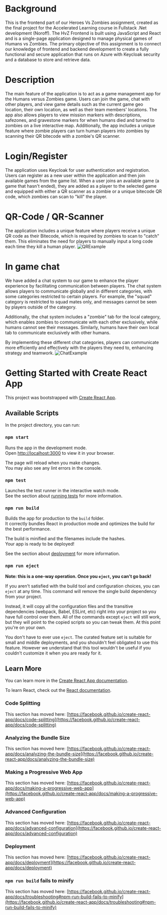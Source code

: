 # Background
This is the frontend part of our Heroes Vs Zombies assignment, created as the final project for the Accelerated Learning course in Fullstack .Net development (Noroff). The HvZ Frontend is built using JavaScript and React and is a single-page application designed to manage physical games of Humans vs Zombies. The primary objective of this assignment is to connect our knowledge of frontend and backend development to create a fully functional and secure application that runs on Azure with Keycloak security and a database to store and retrieve data.

# Description
The main feature of the application is to act as a game management app for the Humans versus Zombies game. Users can join the game, chat with other players, and view game details such as the current game geo location, their own location, as well as their team members' locations. The app also allows players to view mission markers with descriptions, safezones, and gravestone markers for when humans died and turned to zombies on a live interactive map. Additionally, the app includes a unique feature where zombie players can turn human players into zombies by scanning their QR bitecode with a zombie's QR scanner.

# Login/Register
The application uses Keycloak for user authentication and registration. Users can register as a new user within the application and then join available games from the game list. When a user joins an available game (a game that hasn't ended), they are added as a player to the selected game and equipped with either a QR scanner as a zombie or a unique bitecode QR code, which zombies can scan to "kill" the player.

# QR-Code / QR-Scanner
The application includes a unique feature where players receive a unique QR code as their Bitecode, which is required by zombies to scan to "catch" them. This eliminates the need for players to manually input a long code each time they kill a human player.
![QRExample](https://user-images.githubusercontent.com/44801529/229130043-53129ad6-9e70-4ecf-bdb0-8040baa4ebe0.png)


# In game chat
We have added a chat system to our game to enhance the player experience by facilitating communication between players. The chat system allows players to communicate globally and in different categories, with some categories restricted to certain players. For example, the "squad" category is restricted to squad mates only, and messages cannot be seen by players outside of the category.

Additionally, the chat system includes a "zombie" tab for the local category, which enables zombies to communicate with each other exclusively, while humans cannot see their messages. Similarly, humans have their own local tab to communicate exclusively with other humans.

By implementing these different chat categories, players can communicate more efficiently and effectively with the players they need to, enhancing strategy and teamwork.
![ChatExample](https://user-images.githubusercontent.com/44801529/229127639-34473043-408c-40f9-a680-22f6b48c458f.png)

# Getting Started with Create React App

This project was bootstrapped with [Create React App](https://github.com/facebook/create-react-app).

## Available Scripts

In the project directory, you can run:

### `npm start`

Runs the app in the development mode.\
Open [http://localhost:3000](http://localhost:3000) to view it in your browser.

The page will reload when you make changes.\
You may also see any lint errors in the console.

### `npm test`

Launches the test runner in the interactive watch mode.\
See the section about [running tests](https://facebook.github.io/create-react-app/docs/running-tests) for more information.

### `npm run build`

Builds the app for production to the `build` folder.\
It correctly bundles React in production mode and optimizes the build for the best performance.

The build is minified and the filenames include the hashes.\
Your app is ready to be deployed!

See the section about [deployment](https://facebook.github.io/create-react-app/docs/deployment) for more information.

### `npm run eject`

**Note: this is a one-way operation. Once you `eject`, you can't go back!**

If you aren't satisfied with the build tool and configuration choices, you can `eject` at any time. This command will remove the single build dependency from your project.

Instead, it will copy all the configuration files and the transitive dependencies (webpack, Babel, ESLint, etc) right into your project so you have full control over them. All of the commands except `eject` will still work, but they will point to the copied scripts so you can tweak them. At this point you're on your own.

You don't have to ever use `eject`. The curated feature set is suitable for small and middle deployments, and you shouldn't feel obligated to use this feature. However we understand that this tool wouldn't be useful if you couldn't customize it when you are ready for it.

## Learn More

You can learn more in the [Create React App documentation](https://facebook.github.io/create-react-app/docs/getting-started).

To learn React, check out the [React documentation](https://reactjs.org/).

### Code Splitting

This section has moved here: [https://facebook.github.io/create-react-app/docs/code-splitting](https://facebook.github.io/create-react-app/docs/code-splitting)

### Analyzing the Bundle Size

This section has moved here: [https://facebook.github.io/create-react-app/docs/analyzing-the-bundle-size](https://facebook.github.io/create-react-app/docs/analyzing-the-bundle-size)

### Making a Progressive Web App

This section has moved here: [https://facebook.github.io/create-react-app/docs/making-a-progressive-web-app](https://facebook.github.io/create-react-app/docs/making-a-progressive-web-app)

### Advanced Configuration

This section has moved here: [https://facebook.github.io/create-react-app/docs/advanced-configuration](https://facebook.github.io/create-react-app/docs/advanced-configuration)

### Deployment

This section has moved here: [https://facebook.github.io/create-react-app/docs/deployment](https://facebook.github.io/create-react-app/docs/deployment)

### `npm run build` fails to minify

This section has moved here: [https://facebook.github.io/create-react-app/docs/troubleshooting#npm-run-build-fails-to-minify](https://facebook.github.io/create-react-app/docs/troubleshooting#npm-run-build-fails-to-minify)
